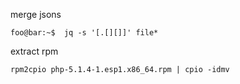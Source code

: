 

merge jsons 
```console
foo@bar:~$  jq -s '[.[][]]' file*
```

extract rpm
```console
rpm2cpio php-5.1.4-1.esp1.x86_64.rpm | cpio -idmv
```
